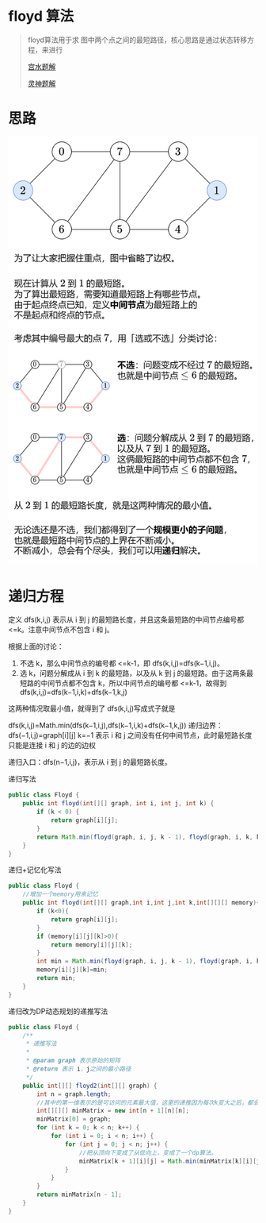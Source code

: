 # floyd 算法
> floyd算法用于求 图中两个点之间的最短路径，核心思路是通过状态转移方程，来进行
> 
>[宫水题解](https://leetcode.cn/problems/find-the-city-with-the-smallest-number-of-neighbors-at-a-threshold-distance/solutions/2526052/gong-shui-san-xie-han-gai-suo-you-cun-tu-svq7/?envType=daily-question&envId=2023-11-14)
> 
>[灵神题解](https://leetcode.cn/problems/find-the-city-with-the-smallest-number-of-neighbors-at-a-threshold-distance/solutions/2525946/dai-ni-fa-ming-floyd-suan-fa-cong-ji-yi-m8s51/?envType=daily-question&envId=2023-11-14)

# 思路
![floyd_img_5](floyd_img_5.png)

# 递归方程
定义 dfs(k,i,j) 表示从 i 到 j 的最短路长度，并且这条最短路的中间节点编号都 <=k。注意中间节点不包含 i 和 j。

根据上面的讨论：

1. 不选 k，那么中间节点的编号都 <=k-1，即 dfs(k,i,j)=dfs(k−1,i,j)。
2. 选 k，问题分解成从 i 到 k 的最短路，以及从 k 到 j 的最短路。由于这两条最短路的中间节点都不包含 k，所以中间节点的编号都 <=k-1，故得到 dfs(k,i,j)=dfs(k−1,i,k)+dfs(k−1,k,j)

这两种情况取最小值，就得到了 dfs(k,i,j)写成式子就是

dfs(k,i,j)=Math.min(dfs(k−1,i,j),dfs(k−1,i,k)+dfs(k−1,k,j))
递归边界：dfs(−1,i,j)=graph[i][j] 
k=−1 表示 i 和 j 之间没有任何中间节点，此时最短路长度只能是连接 i 和 j 的边的边权

递归入口：dfs(n−1,i,j)，表示从 i 到 j 的最短路长度。

递归写法
```java
public class Floyd {
    public int floyd(int[][] graph, int i, int j, int k) {
        if (k < 0) {
            return graph[i][j];
        }
        return Math.min(floyd(graph, i, j, k - 1), floyd(graph, i, k, k - 1) + floyd(graph, k, j, k - 1));
    }
}
```
递归+记忆化写法

```java
public class Floyd {
    //增加一个memory用来记忆
    public int floyd(int[][] graph,int i,int j,int k,int[][][] memory){
        if (k<0){
            return graph[i][j];
        }
        if (memory[i][j][k]>0){
            return memory[i][j][k];
        }
        int min = Math.min(floyd(graph, i, j, k - 1), floyd(graph, i, k, k - 1) + floyd(graph, k, j, k - 1));
        memory[i][j][k]=min;
        return min;
    }
}
```

递归改为DP动态规划的递推写法
```java
public class Floyd {
    /**
     * 递推写法
     *
     * @param graph 表示原始的矩阵
     * @return 表示 i，j之间的最小路径
     */
    public int[][] floyd2(int[][] graph) {
        int n = graph.length;
        //其中的第一维表示的是可访问的元素最大值，这里的递推因为每次k变大之后，都会使用原来的k-1的值，因此我们使用三维数组来进行记忆化
        int[][][] minMatrix = new int[n + 1][n][n];
        minMatrix[0] = graph;
        for (int k = 0; k < n; k++) {
            for (int i = 0; i < n; i++) {
                for (int j = 0; j < n; j++) {
                    //把从顶向下变成了从低向上，变成了一个dp算法。
                    minMatrix[k + 1][i][j] = Math.min(minMatrix[k][i][j], minMatrix[k][i][k] + minMatrix[k][k][j]);
                }
            }
        }
        return minMatrix[n - 1];
    }
}
```
